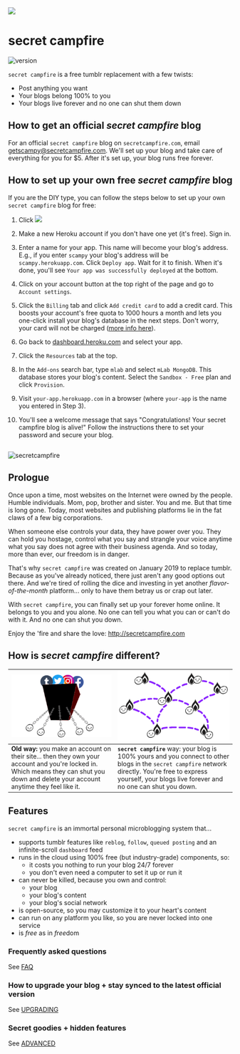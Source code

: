 <img src="public/media/logoLight.png" height="60">

# secret campfire 
![version](https://img.shields.io/badge/version-1.1.0-blue.svg?style=for-the-badge)

`secret campfire` is a free tumblr replacement with a few twists:
- Post anything you want
- Your blogs belong 100% to you
- Your blogs live forever and no one can shut them down 

## How to get an official *secret campfire* blog

For an official `secret campfire` blog on `secretcampfire.com`, email [getscampy@secretcampfire.com](mailto:getscampy@secretcampfire.com). We'll set up your blog and take care of everything for you for $5. After it's set up, your blog runs free forever.

## How to set up your own free *secret campfire* blog

If you are the DIY type, you can follow the steps below to set up your own `secret campfire` blog for free:

1. Click <a href="https://heroku.com/deploy" target="_blank" title="Deploy"><img src="https://www.herokucdn.com/deploy/button.png"></a>

2. Make a new Heroku account if you don't have one yet (it's free). Sign in.

3. Enter a name for your app. This name will become your blog's address. E.g., if you enter `scampy` your blog's address will be `scampy.herokuapp.com`. Click `Deploy app`. Wait for it to finish. When it's done, you'll see `Your app was successfully deployed` at the bottom.

4. Click on your account button at the top right of the page and go to `Account settings`. 

5. Click the `Billing` tab and click `Add credit card` to add a credit card. This boosts your account's free quota to 1000 hours a month and lets you one-click install your blog's database in the next steps. Don't worry, your card will not be charged ([more info here](docs/FAQ.md#why-do-i-need-to-provide-my-credit-card-to-heroku-if-its-100-free)).

6. Go back to <a href="https://dashboard.heroku.com" target="_blank">dashboard.heroku.com</a> and select your app.

7. Click the `Resources` tab at the top.

8. In the `Add-ons` search bar, type `mlab` and select `mLab MongoDB`. This database stores your blog's content. Select the `Sandbox - Free` plan and click `Provision`.

9. Visit `your-app.herokuapp.com` in a browser (where `your-app` is the name you entered in Step 3). 

10. You'll see a welcome message that says "Congratulations! Your secret campfire blog is alive!" Follow the instructions there to set your password and secure your blog. 
  
## 

![secretcampfire](public/media/glowingForest.jpg)

## Prologue

Once upon a time, most websites on the Internet were owned by the people. Humble individuals. Mom, pop, brother and sister. You and me. But that time is long gone. Today, most websites and publishing platforms lie in the fat claws of a few big corporations. 

When someone else controls your data, they have power over you. They can hold you hostage, control what you say and strangle your voice anytime what you say does not agree with their business agenda. And so today, more than ever, our freedom is in danger.

That's why `secret campfire` was created on January 2019 to replace tumblr. Because as you've already noticed, there just aren't any good options out there. And we're tired of rolling the dice and investing in yet another *flavor-of-the-month* platform... only to have them betray us or crap out later.  

With `secret campfire`, you can finally set up your forever home online. It belongs to you and you alone. No one can tell you what you can or can't do with it. And no one can shut you down. 

Enjoy the 'fire and share the love: http://secretcampfire.com

## How is *secret campfire* different?


| <img src="docs/media/old-way.png" alt="Evil way">  | <img src="docs/media/new-way.png" alt="secret campfire way"> |
| -------------------------------------------------- | ------------------------------------------------------------ |
| **Old way:** you make an account on their site... then they own your account and you're locked in. Which means they can shut you down and delete your account anytime they feel like it. | **`secret campfire`** way: your blog is 100% yours and you connect to other blogs in the `secret campfire` network directly. You're free to express yourself, your blogs live forever and no one can shut you down. |

## Features

`secret campfire` is an immortal personal microblogging system that...
- supports tumblr features like `reblog`, `follow`, `queued posting` and an infinite-scroll `dashboard` feed
- runs in the cloud using 100% free (but industry-grade) components, so:
  - it costs you nothing to run your blog 24/7 forever 
  - you don't even need a computer to set it up or run it
- can never be killed, because you own and control:
  - your blog
  - your blog's content 
  - your blog's social network
- is open-source, so you may customize it to your heart's content
- can run on any platform you like, so you are never locked into one service
- is *free* as in *free*dom

### Frequently asked questions

See [FAQ](docs/FAQ.md)

### How to upgrade your blog + stay synced to the latest official version

See [UPGRADING](docs/UPGRADING.md)

### Secret goodies + hidden features

See [ADVANCED](docs/ADVANCED.md)
